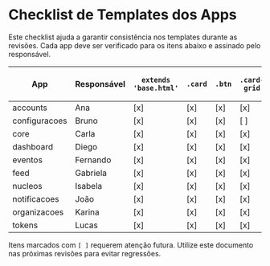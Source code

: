# Checklist de Templates dos Apps

Este checklist ajuda a garantir consistência nos templates durante as revisões. Cada app deve ser verificado para os itens abaixo e assinado pelo responsável.

| App | Responsável | `extends 'base.html'` | `.card` | `.btn` | `.card-grid` | Hero incluído | Sem containers duplicados |
| --- | --- | --- | --- | --- | --- | --- | --- |
| accounts | Ana | [x] | [x] | [x] | [x] | [x] | [x] |
| configuracoes | Bruno | [x] | [x] | [x] | [ ] | [ ] | [x] |
| core | Carla | [x] | [x] | [x] | [x] | [x] | [x] |
| dashboard | Diego | [x] | [x] | [x] | [x] | [x] | [x] |
| eventos | Fernando | [x] | [x] | [x] | [x] | [x] | [x] |
| feed | Gabriela | [x] | [x] | [x] | [x] | [x] | [x] |
| nucleos | Isabela | [x] | [x] | [x] | [x] | [x] | [x] |
| notificacoes | João | [x] | [x] | [x] | [x] | [x] | [x] |
| organizacoes | Karina | [x] | [x] | [x] | [x] | [x] | [x] |
| tokens | Lucas | [x] | [x] | [x] | [x] | [x] | [x] |

Itens marcados com `[ ]` requerem atenção futura. Utilize este documento nas próximas revisões para evitar regressões.
